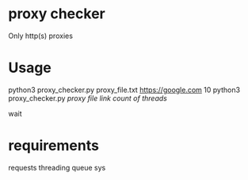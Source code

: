 # proxy checker
Only http(s) proxies
 # Usage 
 python3 proxy_checker.py proxy_file.txt https://google.com 10
 python3 proxy_checker.py *proxy file* *link*  *count of threads*
 
 wait
 
 # requirements
 requests
 threading
 queue
 sys
